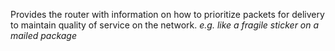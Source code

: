 Provides the router with information on how to prioritize packets for delivery to maintain quality of service on the network.
*e.g. like a fragile sticker on a mailed package*